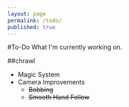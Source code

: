 ```yaml
---
layout: page
permalink: /todo/
published: true
---
```


#To-Do 
What I'm currently working on.

##chrawl
- Magic System
- Camera Improvements
	- ~~Bobbing~~
    - ~~Smooth Hand Follow~~



